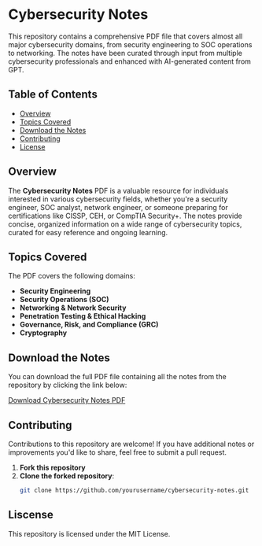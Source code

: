 # Cybersecurity Notes

This repository contains a comprehensive PDF file that covers almost all major cybersecurity domains, from security engineering to SOC operations to networking. The notes have been curated through input from multiple cybersecurity professionals and enhanced with AI-generated content from GPT.

## Table of Contents

- [Overview](#overview)
- [Topics Covered](#topics-covered)
- [Download the Notes](#download-the-notes)
- [Contributing](#contributing)
- [License](#license)

## Overview

The **Cybersecurity Notes** PDF is a valuable resource for individuals interested in various cybersecurity fields, whether you're a security engineer, SOC analyst, network engineer, or someone preparing for certifications like CISSP, CEH, or CompTIA Security+. The notes provide concise, organized information on a wide range of cybersecurity topics, curated for easy reference and ongoing learning.

## Topics Covered

The PDF covers the following domains:

- **Security Engineering**
- **Security Operations (SOC)**
- **Networking & Network Security**
- **Penetration Testing & Ethical Hacking**
- **Governance, Risk, and Compliance (GRC)**
- **Cryptography**

## Download the Notes

You can download the full PDF file containing all the notes from the repository by clicking the link below:

[Download Cybersecurity Notes PDF](./Cyber-Security-Interview-Preparation.pdf)

## Contributing

Contributions to this repository are welcome! If you have additional notes or improvements you'd like to share, feel free to submit a pull request.

1. **Fork this repository**
2. **Clone the forked repository**:
   ```bash
   git clone https://github.com/yourusername/cybersecurity-notes.git

## Liscense
This repository is licensed under the MIT License.
